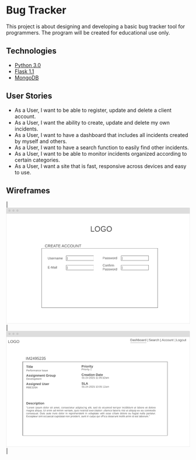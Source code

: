 # Bug Tracker
This project is about designing and developing a basic bug tracker tool for programmers.
The program will be created for educational use only.

## Technologies
- [Python 3.0](https://www.python.org/)
- [Flask 1.1](https://flask.palletsprojects.com/en/1.1.x/)
- [MongoDB](https://www.mongodb.com/3)

## User Stories
- As a User, I want to be able to register, update and delete a client account.
- As a User, I want the ability to create, update and delete my own incidents.
- As a User, I want to have a dashboard that includes all incidents created by myself and others.
- As a User, I want to have a search function to easily find other incidents.
- As a User, I want to be able to monitor incidents organized according to certain categories.
- As a User, I want a site that is fast, responsive across devices and easy to use.

## Wireframes
|<img src="wireframes/Wireframe_Account-Creation.png" width="513" height="317">|<img src="wireframes/Wireframe_Incident-Overview.png" width="513" height="317">|
